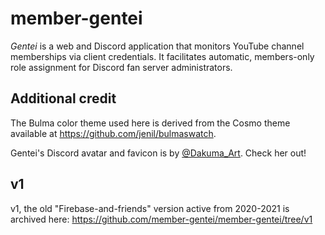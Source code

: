 # member-gentei

_Gentei_ is a web and Discord application that monitors YouTube channel memberships via client credentials. It facilitates automatic, members-only role assignment for Discord fan server administrators.

## Additional credit

The Bulma color theme used here is derived from the Cosmo theme available at https://github.com/jenil/bulmaswatch.

Gentei's Discord avatar and favicon is by [@Dakuma_Art](https://twitter.com/Dakuma_Art). Check her out!

## v1

v1, the old "Firebase-and-friends" version active from 2020-2021 is archived here: https://github.com/member-gentei/member-gentei/tree/v1
